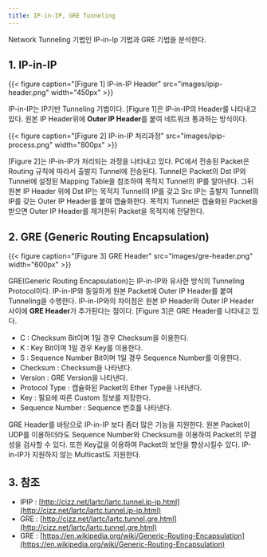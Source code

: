 ```yaml
---
title: IP-in-IP, GRE Tunneling
---
```


Network Tunneling 기법인 IP-in-Ip 기법과 GRE 기법을 분석한다.

## 1. IP-in-IP

{{< figure caption="[Figure 1] IP-in-IP Header" src="images/ipip-header.png" width="450px" >}}

IP-in-IP는 IP기반 Tunneling 기법이다. [Figure 1]은 IP-in-IP의 Header를 나타내고 있다. 원본 IP Header위에 **Outer IP Header**를 붙여 네트워크 통과하는 방식이다.

{{< figure caption="[Figure 2] IP-in-IP 처리과정" src="images/ipip-process.png" width="800px" >}}

[Figure 2]는 IP-in-IP가 처리되는 과정을 나타내고 있다. PC에서 전송된 Packet은 Routing 규칙에 따라서 출발지 Tunnel에 전송된다. Tunnel은 Packet의 Dst IP와 Tunnel에 설정된 Mapping Table을 참조하여 목적지 Tunnel의 IP를 알아낸다. 그뒤 원본 IP Header 위에 Dst IP는 목적지 Tunnel의 IP를 갖고 Src IP는 출발지 Tunnel의 IP를 갖는 Outer IP Header를 붙여 캡슐화한다. 목적지 Tunnel은 캡슐화된 Packet을 받으면 Outer IP Header를 제거한뒤 Packet을 목적지에 전달한다.

## 2. GRE (Generic Routing Encapsulation)

{{< figure caption="[Figure 3] GRE Header" src="images/gre-header.png" width="600px" >}}

GRE(Generic Routing Encapsulation)는 IP-in-IP와 유사한 방식의 Tunneling Protocol이다. IP-in-IP와 동일하게 원본 Packet에 Outer IP Header를 붙여 Tunneling을 수행한다. IP-in-IP와의 차이점은 원본 IP Header와 Outer IP Header 사이에 **GRE Header**가 추가된다는 점이다. [Figure 3]은 GRE Header를 나타내고 있다.

* C : Checksum Bit이며 1일 경우 Checksum을 이용한다.
* K : Key Bit이며 1일 경우 Key를 이용한다.
* S : Sequence Number Bit이며 1일 경우 Sequence Number를 이용한다.
* Checksum : Checksum을 나타낸다.
* Version : GRE Version을 나타낸다.
* Protocol Type : 캡슐화된 Packet의 Ether Type을 나타낸다.
* Key : 필요에 따른 Custom 정보를 저장한다.
* Sequence Number : Sequence 번호를 나타낸다.

GRE Header를 바탕으로 IP-in-IP 보다 좀더 많은 기능을 지원한다. 원본 Packet이 UDP를 이용하더라도 Sequence Number와 Checksum을 이용하여 Packet의 무결성을 검사할 수 있다. 또한 Key값을 이용하여 Packet의 보안을 향상시킬수 있다. IP-in-IP가 지원하지 않는 Multicast도 지원한다.

## 3. 참조

* IPIP : [http://cizz.net/lartc/lartc.tunnel.ip-ip.html](http://cizz.net/lartc/lartc.tunnel.ip-ip.html)
* GRE : [http://cizz.net/lartc/lartc.tunnel.gre.html](http://cizz.net/lartc/lartc.tunnel.gre.html)
* GRE : [https://en.wikipedia.org/wiki/Generic-Routing-Encapsulation](https://en.wikipedia.org/wiki/Generic-Routing-Encapsulation)
